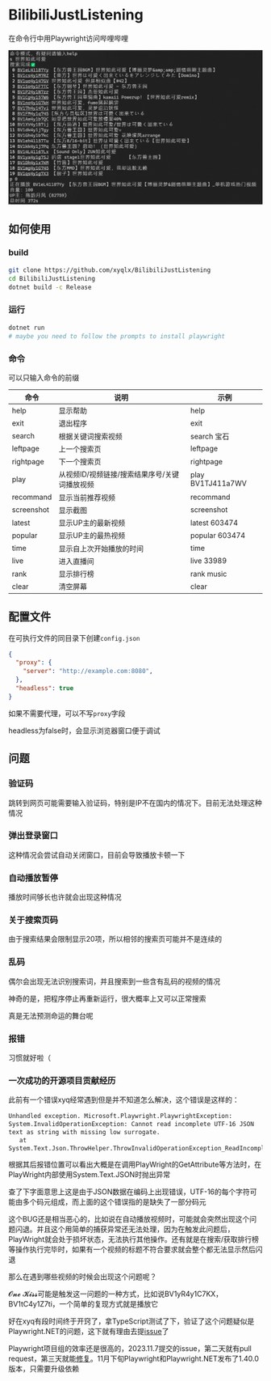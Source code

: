 # BilibiliJustListening

在命令行中用Playwright访问哔哩哔哩

![demo](./images/screenshot1.png)

## 如何使用

### build

```bash
git clone https://github.com/xyqlx/BilibiliJustListening
cd BilibiliJustListening
dotnet build -c Release
```

### 运行

```bash
dotnet run
# maybe you need to follow the prompts to install playwright
```

### 命令

可以只输入命令的前缀

| 命令 | 说明 | 示例 |
| --- | --- | --- |
| help | 显示帮助 | help |
| exit | 退出程序 | exit |
| search | 根据关键词搜索视频 | search 宝石 |
| leftpage | 上一个搜索页 | leftpage |
| rightpage | 下一个搜索页 | rightpage |
| play | 从视频ID/视频链接/搜索结果序号/关键词播放视频 | play BV1TJ411a7WV |
| recommand | 显示当前推荐视频 | recommand |
| screenshot | 显示截图 | screenshot |
| latest | 显示UP主的最新视频 | latest 603474  |
| popular | 显示UP主的最热视频 | popular 603474 |
| time | 显示自上次开始播放的时间 | time |
| live | 进入直播间 | live 33989 |
| rank | 显示排行榜 | rank music |
| clear | 清空屏幕 | clear |

## 配置文件

在可执行文件的同目录下创建`config.json`

```json
{
  "proxy": {
    "server": "http://example.com:8080",
  },
  "headless": true
}
```

如果不需要代理，可以不写`proxy`字段

headless为false时，会显示浏览器窗口便于调试

## 问题

### 验证码

跳转到网页可能需要输入验证码，特别是IP不在国内的情况下。目前无法处理这种情况

### 弹出登录窗口

这种情况会尝试自动关闭窗口，目前会导致播放卡顿一下

### 自动播放暂停

播放时间够长也许就会出现这种情况

### 关于搜索页码

由于搜索结果会限制显示20项，所以相邻的搜索页可能并不是连续的

### 乱码

偶尔会出现无法识别搜索词，并且搜索到一些含有乱码的视频的情况

神奇的是，把程序停止再重新运行，很大概率上又可以正常搜索

真是无法预测命运的舞台呢

### 报错

习惯就好啦（

### 一次成功的开源项目贡献经历

此前有一个错误xyq经常遇到但是并不知道怎么解决，这个错误是这样的：

```text
Unhandled exception. Microsoft.Playwright.PlaywrightException: System.InvalidOperationException: Cannot read incomplete UTF-16 JSON text as string with missing low surrogate.
   at System.Text.Json.ThrowHelper.ThrowInvalidOperationException_ReadIncompleteUTF16()
```

根据其后报错位置可以看出大概是在调用PlayWright的GetAttribute等方法时，在PlayWright内部使用System.Text.JSON时抛出异常

查了下字面意思上这是由于JSON数据在编码上出现错误，UTF-16的每个字符可能由多个码元组成，而上面的这个错误指的是缺失了一部分码元

这个BUG还是相当恶心的，比如说在自动播放视频时，可能就会突然出现这个问题闪退。并且这个用简单的捕获异常还无法处理，因为在触发此问题后，PlayWright就会处于损坏状态，无法执行其他操作。还有就是在搜索/获取排行榜等操作执行完毕时，如果有一个视频的标题不符合要求就会整个都无法显示然后闪退

那么在遇到哪些视频的时候会出现这个问题呢？

𝓞𝓷𝓮 𝓚𝓲𝓼𝓼可能是触发这一问题的一种方式，比如说BV1yR4y1C7KX，BV1tC4y1Z7ti，一个简单的复现方式就是播放它

好在xyq有段时间终于开窍了，拿TypeScript测试了下，验证了这个问题疑似是Playwright.NET的问题，这下就有理由去提[issue](https://github.com/microsoft/playwright-dotnet/issues/2748)了

Playwright项目组的效率还是很高的，2023.11.7提交的issue，第二天就有pull request，第三天就能[修复](https://github.com/microsoft/playwright/commit/5f527fedb1f6893219b69d735b1a9cdd81ad1466)。11月下旬Playwright和Playwright.NET发布了1.40.0版本，只需要升级依赖
